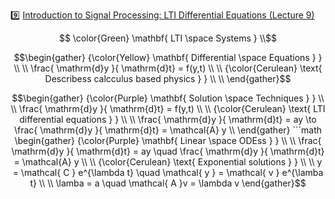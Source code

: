 :nine: [Introduction to Signal Processing: LTI Differential Equations (Lecture 9)](https://youtu.be/DEXuVeMfJl8)

```math
   \color{Green} \mathbf{ LTI \space Systems  } \\
```

```math
\begin{gather}
   {\color{Yellow} \mathbf{ Differential \space Equations } } \\
    \\
    \frac{ \mathrm{d}y }{ \mathrm{d}t} = f(y,t) \\
    \\
   {\color{Cerulean} \text{ Describess calcculus based physics } } \\
    \\
\end{gather}
```

```math
\begin{gather}
   {\color{Purple} \mathbf{ Solution \space Techniques } } \\
    \\
    \frac{ \mathrm{d}y }{ \mathrm{d}t} = f(y,t) \\
    \\
   {\color{Cerulean} \text{ LTI differential equations } } \\
    \\
    \frac{ \mathrm{d}y }{ \mathrm{d}t} = ay \to \frac{ \mathrm{d}y }{ \mathrm{d}t} = \mathcal{A} y \\
\end{gather}

```math
\begin{gather}
   {\color{Purple} \mathbf{ Linear \space ODEss } } \\
    \\
    \frac{ \mathrm{d}y }{ \mathrm{d}t} = ay \quad \frac{ \mathrm{d}y }{ \mathrm{d}t} = \mathcal{A} y \\
    \\
   {\color{Cerulean} \text{ Exponential solutions } } \\
    \\
    y = \mathcal{ C } e^{\lambda t} \quad \mathcal{ y } = \mathcal{ v } e^{\lamba t} \\
    \\
    \lamba = a \quad \mathcal{ A }v = \lambda v
\end{gather}
```

```
